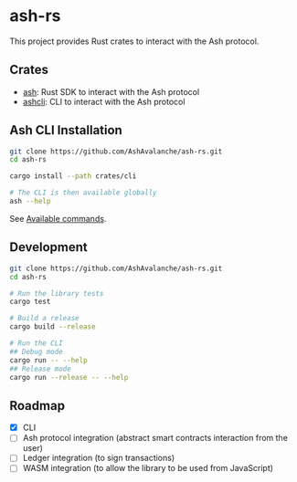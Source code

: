 # ash-rs

This project provides Rust crates to interact with the Ash protocol.

## Crates

- [ash](crates/ash): Rust SDK to interact with the Ash protocol
- [ashcli](crates/cli): CLI to interact with the Ash protocol

## Ash CLI Installation

```sh
git clone https://github.com/AshAvalanche/ash-rs.git
cd ash-rs

cargo install --path crates/cli

# The CLI is then available globally
ash --help
```

See [Available commands](crates/cli/README.md#available-commands).

## Development

```sh
git clone https://github.com/AshAvalanche/ash-rs.git
cd ash-rs

# Run the library tests
cargo test

# Build a release
cargo build --release

# Run the CLI
## Debug mode
cargo run -- --help
## Release mode
cargo run --release -- --help
```

## Roadmap

- [x] CLI
- [ ] Ash protocol integration (abstract smart contracts interaction from the user)
- [ ] Ledger integration (to sign transactions)
- [ ] WASM integration (to allow the library to be used from JavaScript)
